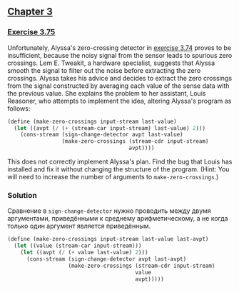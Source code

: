 ## [Chapter 3](../index.md#3-Modularity-Objects-and-State)

### [Exercise 3.75](https://mitpress.mit.edu/sites/default/files/sicp/full-text/book/book-Z-H-24.html#%_thm_3.75)

Unfortunately, Alyssa's zero-crossing detector in [exercise 3.74](./Exercise%203.74.md) proves to be insufficient, because the noisy signal from the sensor leads to spurious zero crossings. Lem E. Tweakit, a hardware specialist, suggests that Alyssa smooth the signal to filter out the noise before extracting the zero crossings. Alyssa takes his advice and decides to extract the zero crossings from the signal constructed by averaging each value of the sense data with the previous value. She explains the problem to her assistant, Louis Reasoner, who attempts to implement the idea, altering Alyssa's program as follows:

```scheme
(define (make-zero-crossings input-stream last-value)
  (let ((avpt (/ (+ (stream-car input-stream) last-value) 2)))
    (cons-stream (sign-change-detector avpt last-value)
                 (make-zero-crossings (stream-cdr input-stream)
                                      avpt))))
```

This does not correctly implement Alyssa's plan. Find the bug that Louis has installed and fix it without changing the structure of the program. (Hint: You will need to increase the number of arguments to `make-zero-crossings`.) 

### Solution

Сравнение в `sign-change-detector` нужно проводить между двумя аргументами, приведёнными к среднему арифметическому, а не когда только один аргумент является приведённым.

```scheme
(define (make-zero-crossings input-stream last-value last-avpt)
  (let ((value (stream-car input-stream)))
    (let ((avpt (/ (+ value last-value) 2)))
      (cons-stream (sign-change-detector avpt last-avpt)
                   (make-zero-crossings (stream-cdr input-stream)
                                        value
                                        avpt)))))
```

